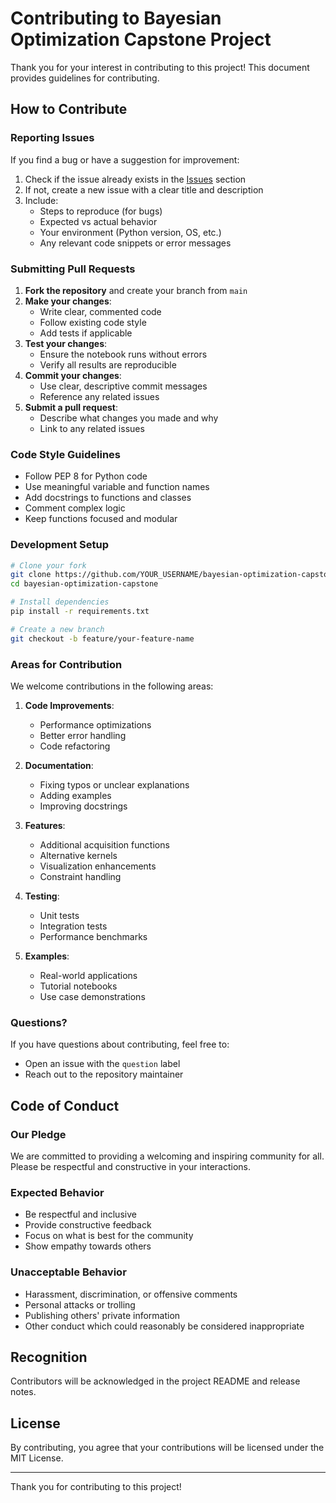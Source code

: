 # Contributing to Bayesian Optimization Capstone Project

Thank you for your interest in contributing to this project! This document provides guidelines for contributing.

## How to Contribute

### Reporting Issues

If you find a bug or have a suggestion for improvement:

1. Check if the issue already exists in the [Issues](https://github.com/YOUR_USERNAME/bayesian-optimization-capstone/issues) section
2. If not, create a new issue with a clear title and description
3. Include:
   - Steps to reproduce (for bugs)
   - Expected vs actual behavior
   - Your environment (Python version, OS, etc.)
   - Any relevant code snippets or error messages

### Submitting Pull Requests

1. **Fork the repository** and create your branch from `main`
2. **Make your changes**:
   - Write clear, commented code
   - Follow existing code style
   - Add tests if applicable
3. **Test your changes**:
   - Ensure the notebook runs without errors
   - Verify all results are reproducible
4. **Commit your changes**:
   - Use clear, descriptive commit messages
   - Reference any related issues
5. **Submit a pull request**:
   - Describe what changes you made and why
   - Link to any related issues

### Code Style Guidelines

- Follow PEP 8 for Python code
- Use meaningful variable and function names
- Add docstrings to functions and classes
- Comment complex logic
- Keep functions focused and modular

### Development Setup

```bash
# Clone your fork
git clone https://github.com/YOUR_USERNAME/bayesian-optimization-capstone.git
cd bayesian-optimization-capstone

# Install dependencies
pip install -r requirements.txt

# Create a new branch
git checkout -b feature/your-feature-name
```

### Areas for Contribution

We welcome contributions in the following areas:

1. **Code Improvements**:
   - Performance optimizations
   - Better error handling
   - Code refactoring

2. **Documentation**:
   - Fixing typos or unclear explanations
   - Adding examples
   - Improving docstrings

3. **Features**:
   - Additional acquisition functions
   - Alternative kernels
   - Visualization enhancements
   - Constraint handling

4. **Testing**:
   - Unit tests
   - Integration tests
   - Performance benchmarks

5. **Examples**:
   - Real-world applications
   - Tutorial notebooks
   - Use case demonstrations

### Questions?

If you have questions about contributing, feel free to:
- Open an issue with the `question` label
- Reach out to the repository maintainer

## Code of Conduct

### Our Pledge

We are committed to providing a welcoming and inspiring community for all. Please be respectful and constructive in your interactions.

### Expected Behavior

- Be respectful and inclusive
- Provide constructive feedback
- Focus on what is best for the community
- Show empathy towards others

### Unacceptable Behavior

- Harassment, discrimination, or offensive comments
- Personal attacks or trolling
- Publishing others' private information
- Other conduct which could reasonably be considered inappropriate

## Recognition

Contributors will be acknowledged in the project README and release notes.

## License

By contributing, you agree that your contributions will be licensed under the MIT License.

---

Thank you for contributing to this project!

